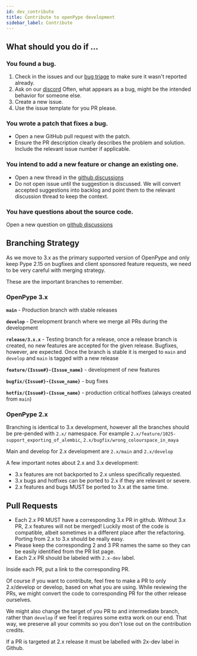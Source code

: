 ```yaml
---
id: dev_contribute
title: Contribute to openPype development
sidebar_label: Contribute
---
```


## What should you do if ...

### You found a bug.

1. Check in the issues and our [bug triage](https://github.com/pypeclub/pype/projects/2) to make sure it wasn't reported already.
2. Ask on our [discord](http://pype.community/chat) Often, what appears as a bug, might be the intended behavior for someone else.
3. Create a new issue.
4. Use the issue template for you PR please.


### You wrote a patch that fixes a bug.

- Open a new GitHub pull request with the patch.
- Ensure the PR description clearly describes the problem and solution. Include the relevant issue number if applicable.


### You intend to add a new feature or change an existing one.

- Open a new thread in the [github discussions](https://github.com/pypeclub/pype/discussions/new)
- Do not open issue until the suggestion is discussed. We will convert accepted suggestions into backlog and point them to the relevant discussion thread to keep the context.

### You have questions about the source code.

Open a new question on [github discussions](https://github.com/pypeclub/pype/discussions/new)


## Branching Strategy

As we move to 3.x as the primary supported version of OpenPype and only keep Pype 2.15 on bugfixes and client sponsored feature requests, we need to be very careful with merging strategy.

These are the important branches to remember.

### OpenPype 3.x

**`main`** -  Production branch with stable releases

**`develop`** - Development branch where we merge all PRs during the development

**`release/3.x.x`** - Testing branch for a release, once a release branch is created, no new features
are accepted for the given release. Bugfixes, however, are expected. Once the branch is stable it is
merged to `main` and `develop` and `main` is tagged with a new release

**`feature/{Issue#}-{Issue_name}`** - development of new features

**`bugfix/{Issue#}-{Issue_name}`** - bug fixes

**`hotfix/{Issue#}-{Issue_name}`** - production critical hotfixes (always created from `main`)

### OpenPype 2.x

Branching is identical to 3.x development, however all the branches should be pre-pended with
`2.x/` namespace. For example `2.x/feature/1025-support_exporting_of_alembic`, 
`2.x/bugfix/wrong_colourspace_in_maya`

Main and develop for 2.x development are `2.x/main` and `2.x/develop`


A few important notes about 2.x and 3.x development:

- 3.x features are not backported to 2.x unless specifically requested.
- 3.x bugs and hotfixes can be ported to 2.x if they are relevant or severe.
- 2.x features and bugs MUST be ported to 3.x at the same time.

## Pull Requests

- Each 2.x PR MUST have a corresponding 3.x PR in github. Without 3.x PR, 2.x features will not be merged! Luckily most of the code is compatible, albeit sometimes in a different place after the refactoring. Porting from 2.x to 3.x should be really easy.
- Please keep the corresponding 2 and 3 PR names the same so they can be easily identified from the PR list page.
- Each 2.x PR should be labeled with `2.x-dev` label.

Inside each PR, put a link to the corresponding PR.

Of course if you want to contribute, feel free to make a PR to only 2.x/develop or develop, based on what you are using. While reviewing the PRs, we might convert the code to corresponding PR for the other release ourselves. 

We might also change the target of you PR to and intermediate branch, rather than `develop` if we feel it requires some extra work on our end. That way, we preserve all your commits so you don't lose out on the contribution credits.




If a PR is targeted at 2.x release it must be labelled with 2x-dev label in Github.   